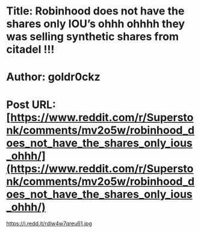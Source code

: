 # Title: Robinhood does not have the shares only IOU’s ohhh ohhhh they was selling synthetic shares from citadel !!!
# Author: goldr0ckz
# Post URL: [https://www.reddit.com/r/Superstonk/comments/mv2o5w/robinhood_does_not_have_the_shares_only_ious_ohhh/](https://www.reddit.com/r/Superstonk/comments/mv2o5w/robinhood_does_not_have_the_shares_only_ious_ohhh/)


https://i.redd.it/rdlw4w7qreu61.jpg